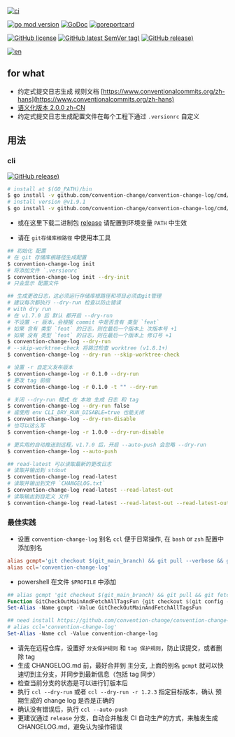 [![ci](https://github.com/convention-change/convention-change-log/actions/workflows/ci.yml/badge.svg)](https://github.com/convention-change/convention-change-log/actions/workflows/ci.yml)

[![go mod version](https://img.shields.io/github/go-mod/go-version/convention-change/convention-change-log?label=go.mod)](https://github.com/convention-change/convention-change-log)
[![GoDoc](https://godoc.org/github.com/convention-change/convention-change-log?status.png)](https://godoc.org/github.com/convention-change/convention-change-log)
[![goreportcard](https://goreportcard.com/badge/github.com/convention-change/convention-change-log)](https://goreportcard.com/report/github.com/convention-change/convention-change-log)

[![GitHub license](https://img.shields.io/github/license/convention-change/convention-change-log)](https://github.com/convention-change/convention-change-log)
[![GitHub latest SemVer tag)](https://img.shields.io/github/v/tag/convention-change/convention-change-log)](https://github.com/convention-change/convention-change-log/tags)
[![GitHub release)](https://img.shields.io/github/v/release/convention-change/convention-change-log)](https://github.com/convention-change/convention-change-log/releases)

[![en](https://img.shields.io/badge/lang-en-blue.svg)](https://github.com/github.com/convention-change/convention-change-log/blob/main/README.md)

## for what

- 约定式提交日志生成 规则文档 [https://www.conventionalcommits.org/zh-hans](https://www.conventionalcommits.org/zh-hans)
- [语义化版本 2.0.0 zh-CN](https://semver.org/lang/zh-CN/)
- 约定式提交日志生成配置文件在每个工程下通过 `.versionrc` 自定义

## 用法

### cli

[![GitHub release)](https://img.shields.io/github/v/release/convention-change/convention-change-log)](https://github.com/convention-change/convention-change-log/releases)

```bash
# install at $(GO_PATH)/bin
$ go install -v github.com/convention-change/convention-change-log/cmd/convention-change-log@latest
# install version @v1.9.1
$ go install -v github.com/convention-change/convention-change-log/cmd/convention-change-log@v1.9.1
````

- 或在这里下载二进制包 [release](https://github.com/convention-change/convention-change-log/releases)
  请配置到环境变量 `PATH` 中生效

- 请在 `git存储库根路径` 中使用本工具

```bash
## 初始化 配置
# 在 git 存储库根路径生成配置
$ convention-change-log init
# 将添加文件 `.versionrc`
$ convention-change-log init --dry-init
# 只会显示 配置文件

## 生成更改日志，这必须运行存储库根路径和项目必须由git管理
# 建议每次都执行 --dry-run 检查以防止错误
# with dry run
# 在 v1.7.0 后 默认 都开启 --dry-run
# 不设置 -r 版本，会根据 commit 中是否含有 类型 `feat`
# 如果 含有 类型 `feat` 的日志，则在最后一个版本上 次版本号 +1
# 如果 没有 类型 `feat` 的日志，则在最后一个版本上 修订号 +1
$ convention-change-log --dry-run
# --skip-worktree-check 将跳过检查 worktree (v1.8.1+)
$ convention-change-log --dry-run --skip-worktree-check

# 设置 -r 自定义发布版本
$ convention-change-log -r 0.1.0 --dry-run
# 更改 tag 前缀
$ convention-change-log -r 0.1.0 -t "" --dry-run

# 关闭 --dry-run 模式 在 本地 生成 日志 和 tag
$ convention-change-log --dry-run false
# 或使用 env CLI_DRY_RUN_DISABLE=true 也能关闭
$ convention-change-log --dry-run-disable
# 也可以这么写
$ convention-change-log -r 1.0.0 --dry-run-disable

# 更实用的自动推送到远程，v1.7.0 后，开启 --auto-push 会忽略 --dry-run
$ convention-change-log --auto-push

## read-latest 可以读取最新的更改日志
# 读取并输出到 stdout
$ convention-change-log read-latest
# 读取并输出到文件 `CHANGELOG.txt`
$ convention-change-log read-latest --read-latest-out
# 读取输出到自定义 文件
$ convention-change-log read-latest --read-latest-out --read-latest-out-path CHANGELOG-1.txt
```

### 最佳实践

- 设置 `convention-change-log` 别名 `ccl` 便于日常操作, 在 `bash` or `zsh` 配置中添加别名

```rc
alias gcmpt='git checkout $(git_main_branch) && git pull --verbose && git fetch --tags'
alias ccl='convention-change-log'
```

- powershell 在文件 `$PROFILE` 中添加

```ps1
## alias gcmpt 'git checkout $(git_main_branch) && git pull && git fetch --tags'
Function GitCheckOutMainAndFetchAllTagsFun {git checkout $(git config --get init.defaultBranch) ; git pull --verbose; git fetch --tags}
Set-Alias -Name gcmpt -Value GitCheckOutMainAndFetchAllTagsFun

## need install https://github.com/convention-change/convention-change-log
# alias ccl='convention-change-log'
Set-Alias -Name ccl -Value convention-change-log
```

- 请先在远程仓库，设置好 `分支保护规则` 和 `tag 保护规则`，防止误提交，或者删除 tag
- 生成 CHANGELOG.md 前，最好合并到 主分支, 上面的别名 `gcmpt` 就可以快速切到主分支，并同步到最新信息（包括 tag 同步）
- 检查当前分支的状态是可以进行钉版本后
- 执行 `ccl --dry-run` 或者 `ccl --dry-run -r 1.2.3` 指定目标版本，确认 预期生成的 change log 是否是正确的
- 确认没有错误后，执行 `ccl --auto-push`
- 更建议通过 `release` 分支，自动合并触发 CI 自动生产的方式，来触发生成 CHANGELOG.md，避免认为操作错误
